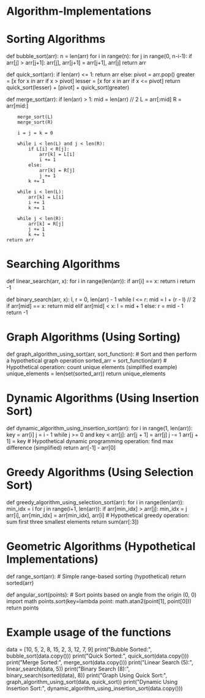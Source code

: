 # Algorithm-Implementations
# Sorting Algorithms
def bubble_sort(arr):
    n = len(arr)
    for i in range(n):
        for j in range(0, n-i-1):
            if arr[j] > arr[j+1]:
                arr[j], arr[j+1] = arr[j+1], arr[j]
    return arr

def quick_sort(arr):
    if len(arr) <= 1:
        return arr
    else:
        pivot = arr.pop()
    greater = [x for x in arr if x > pivot]
    lesser = [x for x in arr if x <= pivot]
    return quick_sort(lesser) + [pivot] + quick_sort(greater)

def merge_sort(arr):
    if len(arr) > 1:
        mid = len(arr) // 2
        L = arr[:mid]
        R = arr[mid:]

        merge_sort(L)
        merge_sort(R)

        i = j = k = 0

        while i < len(L) and j < len(R):
            if L[i] < R[j]:
                arr[k] = L[i]
                i += 1
            else:
                arr[k] = R[j]
                j += 1
            k += 1

        while i < len(L):
            arr[k] = L[i]
            i += 1
            k += 1

        while j < len(R):
            arr[k] = R[j]
            j += 1
            k += 1
    return arr

# Searching Algorithms
def linear_search(arr, x):
    for i in range(len(arr)):
        if arr[i] == x:
            return i
    return -1

def binary_search(arr, x):
    l, r = 0, len(arr) - 1
    while l <= r:
        mid = l + (r - l) // 2
        if arr[mid] == x:
            return mid
        elif arr[mid] < x:
            l = mid + 1
        else:
            r = mid - 1
    return -1

# Graph Algorithms (Using Sorting)
def graph_algorithm_using_sort(arr, sort_function):
    # Sort and then perform a hypothetical graph operation
    sorted_arr = sort_function(arr)
    # Hypothetical operation: count unique elements (simplified example)
    unique_elements = len(set(sorted_arr))
    return unique_elements

# Dynamic Algorithms (Using Insertion Sort)
def dynamic_algorithm_using_insertion_sort(arr):
    for i in range(1, len(arr)):
        key = arr[i]
        j = i - 1
        while j >= 0 and key < arr[j]:
            arr[j + 1] = arr[j]
            j -= 1
        arr[j + 1] = key
    # Hypothetical dynamic programming operation: find max difference (simplified)
    return arr[-1] - arr[0]

# Greedy Algorithms (Using Selection Sort)
def greedy_algorithm_using_selection_sort(arr):
    for i in range(len(arr)):
        min_idx = i
        for j in range(i+1, len(arr)):
            if arr[min_idx] > arr[j]:
                min_idx = j
        arr[i], arr[min_idx] = arr[min_idx], arr[i]
    # Hypothetical greedy operation: sum first three smallest elements
    return sum(arr[:3])

# Geometric Algorithms (Hypothetical Implementations)
def range_sort(arr):
    # Simple range-based sorting (hypothetical)
    return sorted(arr)

def angular_sort(points):
    # Sort points based on angle from the origin (0, 0)
    import math
    points.sort(key=lambda point: math.atan2(point[1], point[0]))
    return points

# Example usage of the functions
data = [10, 5, 2, 8, 15, 2, 3, 12, 7, 9]
print("Bubble Sorted:", bubble_sort(data.copy()))
print("Quick Sorted:", quick_sort(data.copy()))
print("Merge Sorted:", merge_sort(data.copy()))
print("Linear Search (5):", linear_search(data, 5))
print("Binary Search (8):", binary_search(sorted(data), 8))
print("Graph Using Quick Sort:", graph_algorithm_using_sort(data, quick_sort))
print("Dynamic Using Insertion Sort:", dynamic_algorithm_using_insertion_sort(data.copy()))
